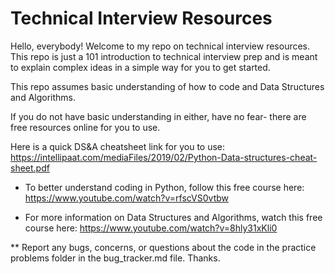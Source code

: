 # Technical Interview Resources

Hello, everybody!
Welcome to my repo on technical interview resources. This repo is just a 101 introduction to technical interview prep and is meant to explain complex ideas in a simple way for you to get started.

This repo assumes basic understanding of how to code and Data Structures and Algorithms. 

If you do not have basic understanding in either, have no fear- there are free resources online for you to use. 

Here is a quick DS&A cheatsheet link for you to use: https://intellipaat.com/mediaFiles/2019/02/Python-Data-structures-cheat-sheet.pdf

* To better understand coding in Python, follow this free course here:
https://www.youtube.com/watch?v=rfscVS0vtbw

* For more information on Data Structures and Algorithms, watch this free course here: 
https://www.youtube.com/watch?v=8hly31xKli0

** Report any bugs, concerns, or questions about the code in the practice problems folder in the bug_tracker.md file. Thanks. 

